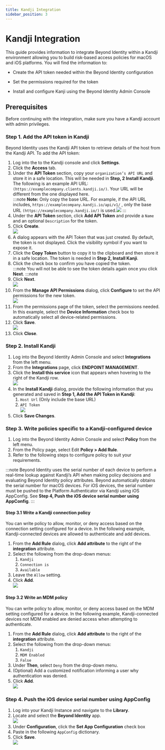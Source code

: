```yaml
---
title: Kandji Integration
sidebar_position: 3
--- 
```


Kandji Integration
==================

This guide provides information to integrate Beyond Identity within a Kandji environment allowing you to build risk-based access policies for macOS and iOS platforms. You will find the information to:

*   Create the API token needed within the Beyond Identity configuration
    
*   Set the permissions required for the token
    
*   Install and configure Kanji using the Beyond Identity Admin Console
    

Prerequisites
-------------

Before continuing with the integration, make sure you have a Kandji account with admin privileges.

### Step 1. Add the API token in Kandji

Beyond Identity uses the Kandji API token to retrieve details of the host from the Kandji API. To add the API token:

1.  Log into the to the Kandji console and click **Settings**.
2.  Click the **Access** tab.
3.  Under the **API Token** section, copy your `organization’s API URL` and store it in a safe location. This will be needed in **Step, 2 Install Kandji**. The following is an example API URL: `(https://examplecompany.clients.kandji.io/)`. Your URL will be different from the one displayed here.  
    :::note
	**Note:** Only copy the base URL. For example, if the API URL includes, `https://examplecompany.kandji.io/api/v1/` , only the base URL `(https://examplecompany.kandji.io/)` is used.![](/images/Integrations/kandji/kandji_api_token_url.PNG)
	:::
4.  Under the **API Token** section, click **Add API Token** and provide a `Name` and an optional `Description` for the token.
5.  Click **Create**.  
    ![](/images/Integrations/kandji/kandji_add_token_beyond_identity.PNG)
6.  A dialog appears with the API Token that was just created. By default, the token is not displayed. Click the visibility symbol if you want to expose it.
7.  Click the **Copy Token** button to copy it to the clipboard and then store it in a safe location. The token is needed in **Step 2, Install Kanji**.
8.  Click the check box to confirm you have copied the token.  
    :::note
	You will not be able to see the token details again once you click **Next**.
	:::note
9.  Click **Next**.  
    ![](/images/Integrations/kandji/kandji_copy_api_token.PNG)
10.  From the **Manage API Permissions** dialog, click **Configure** to set the API permissions for the new token.  
    ![](/images/Integrations/kandji/kandji_manage_api_permissions.png)
11.  From the permissions page of the token, select the permissions needed. In this example, select the **Device Information** check box to automatically select all device-related permissions.
12.  Click **Save**.  
    ![](/images/Integrations/kandji/kandji_permissions_device_info.PNG)
13.  Click **Close**.

### Step 2. Install Kandji 

1.  Log into the Beyond Identity Admin Console and select **Integrations** from the left menu.
2.  From the **Integrations** page, click **ENDPOINT MANAGEMENT**.
3.  Click the **Install this service** icon that appears when hovering to the right of the Kandji row.  
    ![](/images/Integrations/kandji/kandji_install.PNG)
4.  In the **Install Kandji** dialog, provide the following information that you generated and saved in **Step 1, Add the API Token in Kandji**:
    1.  `Host Url` (Only include the base URL)
    2.  `API Token`  
        ![](/images/Integrations/kandji/kandji_edit_dialog_1.PNG)
5.  Click **Save Changes**.

### Step 3. Write policies specific to a Kandji-configured device

1.  Log into the Beyond Identity Admin Console and select **Policy** from the left menu.
2.  From the Policy page, select Edit **Policy > Add Rule**.
3.  Refer to the following steps to configure policy to suit your requirements. 

:::note
Beyond Identity uses the serial number of each device to perform a real-time lookup against Kandji’s API when making policy decisions and evaluating Beyond Identity policy attributes. Beyond automatically obtains the serial number for macOS devices. For iOS devices, the serial number must be pushed to the Platform Authenticator via Kandji using iOS AppConfig. See **Step 4, Push the iOS device serial number using AppConfig**.
:::

#### Step 3.1 Write a Kandji connection policy

You can write policy to allow, monitor, or deny access based on the connection setting configured for a device. In the following example, Kandji-connected devices are allowed to authenticate and add devices.

1.  From the **Add Rule** dialog, click **Add attribute** to the right of the **integration** attribute.
2.  Select the following from the drop-down menus:
    1.  `Kandji`
    2.  `Connection is`
    3.  `Available`
3.  Leave the `Allow` setting.
4.  Click **Add**.  
    ![](/images/Integrations/kandji/kandji_connection_available_allow.PNG)

#### Step 3.2 Write an MDM policy

You can write policy to allow, monitor, or deny access based on the MDM setting configured for a device. In the following example, Kandji-connected devices not MDM enabled are denied access when attempting to authenticate.

1.  From the **Add Rule** dialog, click **Add attribute** to the right of the **integration** attribute.
2.  Select the following from the drop-down menus:
    1.  `Kandji`
    2.  `MDM Enabled`
    3.  `False`
3.  Under **Then**, select `Deny` from the drop-down menu.
4.  (Optional) Add a customized notification informing a user why authentication was denied.
5.  Click **Add**.  
    ![](/images/Integrations/kandji/kandji_mem_enabled_no_deny_auth.PNG)

### Step 4. Push the iOS device serial number using AppConfig

1.  Log into your Kandji Instance and navigate to the **Library**.
2.  Locate and select the **Beyond Identity** app.  
    ![](/images/Integrations/kandji/kandji_add_token_beyond_identity1.PNG)
3.  Under **Configuration**, click the **Set App Configuration** check box
4.  Paste in the following `AppConfig` dictionary.
5.  Click **Save**.  
    ![](/images/Integrations/kandji/kandji_configuration.PNG)